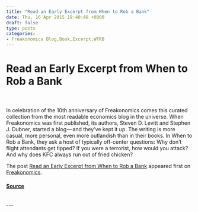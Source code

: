 ```yaml
---
title: "Read an Early Excerpt from When to Rob a Bank"
date: Thu, 16 Apr 2015 19:40:48 +0000
draft: false
type: posts
categories: 
- Freakonomics Blog,Book,Excerpt,WTRB
---
```

# Read an Early Excerpt from When to Rob a Bank

<br/>

<br/>
In celebration of the 10th anniversary of Freakonomics comes this curated collection from the most readable economics blog in the universe. When Freakonomics was first published, its authors, Steven D. Levitt and Stephen J. Dubner, started a blog — and they’ve kept it up. The writing is more casual, more personal, even more outlandish than in their books. In When to Rob a Bank, they ask a host of typically off-center questions: Why don’t flight attendants get tipped? If you were a terrorist, how would you attack? And why does KFC always run out of fried chicken?

The post [Read an Early Excerpt from When to Rob a Bank](https://freakonomics.com/2015/04/read-an-early-excerpt-from-when-to-rob-a-bank/) appeared first on [Freakonomics](https://freakonomics.com).

#### [Source](https://freakonomics.com/2015/04/read-an-early-excerpt-from-when-to-rob-a-bank/)

<br/>
---
